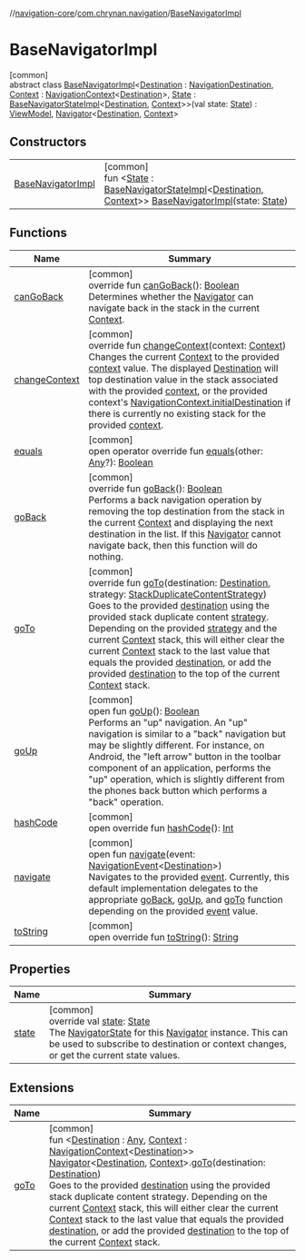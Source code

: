 //[navigation-core](../../../index.md)/[com.chrynan.navigation](../index.md)/[BaseNavigatorImpl](index.md)

# BaseNavigatorImpl

[common]\
abstract class [BaseNavigatorImpl](index.md)&lt;[Destination](index.md) : [NavigationDestination](../index.md#1223765350%2FClasslikes%2F-215881696), [Context](index.md) : [NavigationContext](../-navigation-context/index.md)&lt;[Destination](index.md)&gt;, [State](index.md) : [BaseNavigatorStateImpl](../-base-navigator-state-impl/index.md)&lt;[Destination](index.md), [Context](index.md)&gt;&gt;(val state: [State](index.md)) : [ViewModel](../-view-model/index.md), [Navigator](../-navigator/index.md)&lt;[Destination](index.md), [Context](index.md)&gt;

## Constructors

| | |
|---|---|
| [BaseNavigatorImpl](-base-navigator-impl.md) | [common]<br>fun &lt;[State](index.md) : [BaseNavigatorStateImpl](../-base-navigator-state-impl/index.md)&lt;[Destination](index.md), [Context](index.md)&gt;&gt; [BaseNavigatorImpl](-base-navigator-impl.md)(state: [State](index.md)) |

## Functions

| Name | Summary |
|---|---|
| [canGoBack](can-go-back.md) | [common]<br>override fun [canGoBack](can-go-back.md)(): [Boolean](https://kotlinlang.org/api/latest/jvm/stdlib/kotlin/-boolean/index.html)<br>Determines whether the [Navigator](../-navigator/index.md) can navigate back in the stack in the current [Context](index.md). |
| [changeContext](change-context.md) | [common]<br>override fun [changeContext](change-context.md)(context: [Context](index.md))<br>Changes the current [Context](index.md) to the provided [context](change-context.md) value. The displayed [Destination](index.md) will top destination value in the stack associated with the provided [context](change-context.md), or the provided context's [NavigationContext.initialDestination](../-navigation-context/initial-destination.md) if there is currently no existing stack for the provided [context](change-context.md). |
| [equals](equals.md) | [common]<br>open operator override fun [equals](equals.md)(other: [Any](https://kotlinlang.org/api/latest/jvm/stdlib/kotlin/-any/index.html)?): [Boolean](https://kotlinlang.org/api/latest/jvm/stdlib/kotlin/-boolean/index.html) |
| [goBack](go-back.md) | [common]<br>override fun [goBack](go-back.md)(): [Boolean](https://kotlinlang.org/api/latest/jvm/stdlib/kotlin/-boolean/index.html)<br>Performs a back navigation operation by removing the top destination from the stack in the current [Context](index.md) and displaying the next destination in the list. If this [Navigator](../-navigator/index.md) cannot navigate back, then this function will do nothing. |
| [goTo](go-to.md) | [common]<br>override fun [goTo](go-to.md)(destination: [Destination](index.md), strategy: [StackDuplicateContentStrategy](../-stack-duplicate-content-strategy/index.md))<br>Goes to the provided [destination](go-to.md) using the provided stack duplicate content [strategy](go-to.md). Depending on the provided [strategy](go-to.md) and the current [Context](index.md) stack, this will either clear the current [Context](index.md) stack to the last value that equals the provided [destination](go-to.md), or add the provided [destination](go-to.md) to the top of the current [Context](index.md) stack. |
| [goUp](../-navigator/go-up.md) | [common]<br>open fun [goUp](../-navigator/go-up.md)(): [Boolean](https://kotlinlang.org/api/latest/jvm/stdlib/kotlin/-boolean/index.html)<br>Performs an &quot;up&quot; navigation. An &quot;up&quot; navigation is similar to a &quot;back&quot; navigation but may be slightly different. For instance, on Android, the &quot;left arrow&quot; button in the toolbar component of an application, performs the &quot;up&quot; operation, which is slightly different from the phones back button which performs a &quot;back&quot; operation. |
| [hashCode](hash-code.md) | [common]<br>open override fun [hashCode](hash-code.md)(): [Int](https://kotlinlang.org/api/latest/jvm/stdlib/kotlin/-int/index.html) |
| [navigate](../-navigator/navigate.md) | [common]<br>open fun [navigate](../-navigator/navigate.md)(event: [NavigationEvent](../-navigation-event/index.md)&lt;[Destination](index.md)&gt;)<br>Navigates to the provided [event](../-navigator/navigate.md). Currently, this default implementation delegates to the appropriate [goBack](../-navigator/go-back.md), [goUp](../-navigator/go-up.md), and [goTo](../-navigator/go-to.md) function depending on the provided [event](../-navigator/navigate.md) value. |
| [toString](to-string.md) | [common]<br>open override fun [toString](to-string.md)(): [String](https://kotlinlang.org/api/latest/jvm/stdlib/kotlin/-string/index.html) |

## Properties

| Name | Summary |
|---|---|
| [state](state.md) | [common]<br>override val [state](state.md): [State](index.md)<br>The [NavigatorState](../-navigator-state/index.md) for this [Navigator](../-navigator/index.md) instance. This can be used to subscribe to destination or context changes, or get the current state values. |

## Extensions

| Name | Summary |
|---|---|
| [goTo](../go-to.md) | [common]<br>fun &lt;[Destination](../go-to.md) : [Any](https://kotlinlang.org/api/latest/jvm/stdlib/kotlin/-any/index.html), [Context](../go-to.md) : [NavigationContext](../-navigation-context/index.md)&lt;[Destination](../go-to.md)&gt;&gt; [Navigator](../-navigator/index.md)&lt;[Destination](../go-to.md), [Context](../go-to.md)&gt;.[goTo](../go-to.md)(destination: [Destination](../go-to.md))<br>Goes to the provided [destination](../go-to.md) using the provided stack duplicate content strategy. Depending on the current [Context](../go-to.md) stack, this will either clear the current [Context](../go-to.md) stack to the last value that equals the provided [destination](../go-to.md), or add the provided [destination](../go-to.md) to the top of the current [Context](../go-to.md) stack. |
